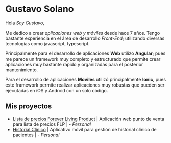 # Gustavo Solano
Hola _Soy Gustavo_, 

Me dedico a crear *aplicaciones web y móviles* desde hace 7 años. Tengo bastante experiencia en el área de desarrollo *Front-End*; utilizando diversas tecnologías como javascript, typescript.

Principalmente para el desarrollo de aplicaciones **Web** utilizo **Angular**; pues me parece un framework muy completo y estructurado que permite crear aplicaciones muy bastante rapido y organizadas para el posterior mantenimiento.

Para el desarrollo de aplicaciones **Moviles** utilizó principalmente **Ionic**, pues este framework permite realizar aplicaciones muy robustas que pueden ser ejecutadas en iOS y Android con un solo código.

## Mis proyectos

* [Lista de precios Forever Living Product](http://precios.factble.com) | Aplicación web punto de venta para lista de precios FLP | - _Personal_
* [Historial Clínico](https://github.com/gusfravo/about_me/blob/main/historia_clinico_app.md) | Aplicativo móvil para gestión de historial clínico de pacientes 
 | - _Personal_







